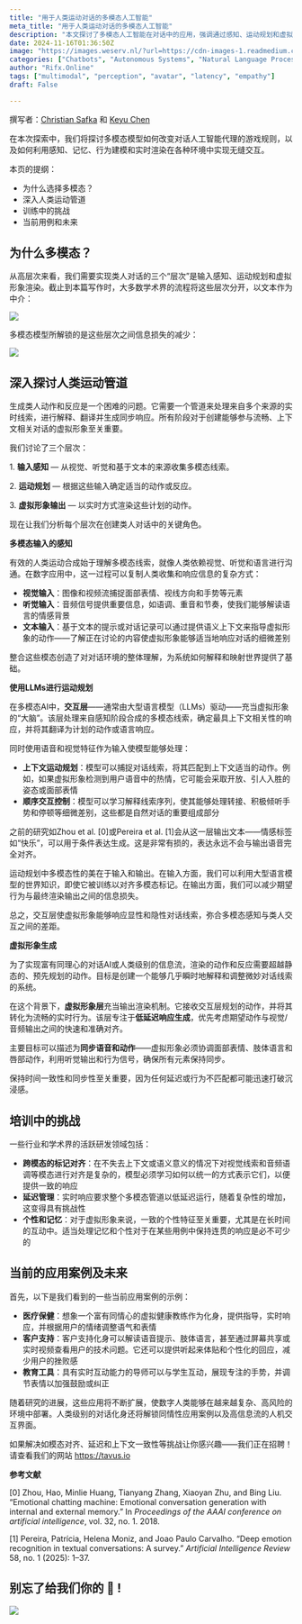 ```yaml
---
title: "用于人类运动对话的多模态人工智能"
meta_title: "用于人类运动对话的多模态人工智能"
description: "本文探讨了多模态人工智能在对话中的应用，强调通过感知、运动规划和虚拟形象渲染实现更自然的交互。多模态模型能够减少信息损失，整合视觉、听觉和文本输入，从而提升虚拟形象的响应能力。文章还分析了当前的应用案例，如医疗、客户支持和教育，指出在实时响应、个性化和记忆管理等方面的挑战。随着技术的发展，未来的应用将有助于实现更复杂的人机交互。"
date: 2024-11-16T01:36:50Z
image: "https://images.weserv.nl/?url=https://cdn-images-1.readmedium.com/v2/resize:fit:800/1*zANW8t-IxPlkyxX-5_9Ayw.png"
categories: ["Chatbots", "Autonomous Systems", "Natural Language Processing"]
author: "Rifx.Online"
tags: ["multimodal", "perception", "avatar", "latency", "empathy"]
draft: False

---
```




撰写者：[Christian Safka](https://www.linkedin.com/in/christiansafka/) 和 [Keyu Chen](https://www.linkedin.com/in/keyu-chen-3a3026143/?locale=en_US)



在本次探索中，我们将探讨多模态模型如何改变对话人工智能代理的游戏规则，以及如何利用感知、记忆、行为建模和实时渲染在各种环境中实现无缝交互。

本页的提纲：

* 为什么选择多模态？
* 深入人类运动管道
* 训练中的挑战
* 当前用例和未来

## 为什么多模态？

从高层次来看，我们需要实现类人对话的三个“层次”是输入感知、运动规划和虚拟形象渲染。截止到本篇写作时，大多数学术界的流程将这些层次分开，以文本作为中介：

![](https://images.weserv.nl/?url=https://cdn-images-1.readmedium.com/v2/resize:fit:800/1*4a8JvOVbsP8mY3AjiPgNPA.png)

多模态模型所解锁的是这些层次之间信息损失的减少：

![](https://images.weserv.nl/?url=https://cdn-images-1.readmedium.com/v2/resize:fit:800/1*VUFhrwLA7sUFmHwidb7DWg.png)

## 深入探讨人类运动管道

生成类人动作和反应是一个困难的问题。它需要一个管道来处理来自多个来源的实时线索，进行解释、翻译并生成同步响应。所有阶段对于创建能够参与流畅、上下文相关对话的虚拟形象至关重要。

我们讨论了三个层次：

1\. **输入感知** — 从视觉、听觉和基于文本的来源收集多模态线索。

2\. **运动规划** — 根据这些输入确定适当的动作或反应。

3\. **虚拟形象输出** — 以实时方式渲染这些计划的动作。

现在让我们分析每个层次在创建类人对话中的关键角色。

**多模态输入的感知**

有效的人类运动合成始于理解多模态线索，就像人类依赖视觉、听觉和语言进行沟通。在数字应用中，这一过程可以复制人类收集和响应信息的复杂方式：

* **视觉输入**：图像和视频流捕捉面部表情、视线方向和手势等元素
* **听觉输入**：音频信号提供重要信息，如语调、重音和节奏，使我们能够解读语言的情感背景
* **文本输入**：基于文本的提示或对话记录可以通过提供语义上下文来指导虚拟形象的动作——了解正在讨论的内容使虚拟形象能够适当地响应对话的细微差别

整合这些模态创造了对对话环境的整体理解，为系统如何解释和映射世界提供了基础。

**使用LLMs进行运动规划**

在多模态AI中，**交互层**——通常由大型语言模型（LLMs）驱动——充当虚拟形象的“大脑”。该层处理来自感知阶段合成的多模态线索，确定最具上下文相关性的响应，并将其翻译为计划的动作或语言响应。

同时使用语音和视觉特征作为输入使模型能够处理：

* **上下文运动规划**：模型可以捕捉对话线索，将其匹配到上下文适当的动作。例如，如果虚拟形象检测到用户语音中的热情，它可能会采取开放、引人入胜的姿态或面部表情
* **顺序交互控制**：模型可以学习解释线索序列，使其能够处理转接、积极倾听手势和停顿等细微差别，这些都是自然对话的重要组成部分

之前的研究如Zhou et al. \[0]或Pereira et al. \[1]会从这一层输出文本——情感标签如“快乐”，可以用于条件表达生成。这是非常有损的，表达永远不会与输出语音完全对齐。

运动规划中多模态性的美在于输入和输出。在输入方面，我们可以利用大型语言模型的世界知识，即使它被训练以对齐多模态标记。在输出方面，我们可以减少期望行为与最终渲染输出之间的信息损失。

总之，交互层使虚拟形象能够响应显性和隐性对话线索，弥合多模态感知与类人交互之间的差距。

**虚拟形象生成**

为了实现富有同理心的对话AI或人类级别的信息流，渲染的动作和反应需要超越静态的、预先规划的动作。目标是创建一个能够几乎瞬时地解释和调整微妙对话线索的系统。

在这个背景下，**虚拟形象层**充当输出渲染机制。它接收交互层规划的动作，并将其转化为流畅的实时行为。该层专注于**低延迟响应生成**，优先考虑期望动作与视觉/音频输出之间的快速和准确对齐。

主要目标可以描述为**同步语音和动作**——虚拟形象必须协调面部表情、肢体语言和唇部动作，利用听觉输出和行为信号，确保所有元素保持同步。

保持时间一致性和同步性至关重要，因为任何延迟或行为不匹配都可能迅速打破沉浸感。

## 培训中的挑战

一些行业和学术界的活跃研发领域包括：

* **跨模态的标记对齐**：在不失去上下文或语义意义的情况下对视觉线索和音频语调等模态进行对齐是复杂的，模型必须学习如何以统一的方式表示它们，以便提供一致的响应
* **延迟管理**：实时响应要求整个多模态管道以低延迟运行，随着复杂性的增加，这变得具有挑战性
* **个性和记忆**：对于虚拟形象来说，一致的个性特征至关重要，尤其是在长时间的互动中。适当处理记忆和个性对于在某些用例中保持连贯的响应是必不可少的

## 当前的应用案例及未来

首先，以下是我们看到的一些当前应用案例的示例：

* **医疗保健**：想象一个富有同情心的虚拟健康教练作为化身，提供指导，实时响应，并根据用户的情绪调整语气和表情
* **客户支持**：客户支持化身可以解读语音提示、肢体语言，甚至通过屏幕共享或实时视频查看用户的技术问题。它还可以提供听起来体贴和个性化的回应，减少用户的挫败感
* **教育工具**：具有实时互动能力的导师可以与学生互动，展现专注的手势，并调节表情以加强鼓励或纠正

随着研究的进展，这些应用将不断扩展，使数字人类能够在越来越复杂、高风险的环境中部署。人类级别的对话化身还将解锁同情性应用案例以及高信息流的人机交互界面。

如果解决如模态对齐、延迟和上下文一致性等挑战让你感兴趣——我们正在招聘！请查看我们的网站 <https://tavus.io>

**参考文献**

\[0] Zhou, Hao, Minlie Huang, Tianyang Zhang, Xiaoyan Zhu, and Bing Liu. “Emotional chatting machine: Emotional conversation generation with internal and external memory.” In *Proceedings of the AAAI conference on artificial intelligence*, vol. 32, no. 1\. 2018\.

\[1] Pereira, Patrícia, Helena Moniz, and Joao Paulo Carvalho. “Deep emotion recognition in textual conversations: A survey.” *Artificial Intelligence Review* 58, no. 1 (2025\): 1–37\.

## 别忘了给我们你的 👏 !

![](https://images.weserv.nl/?url=https://cdn-images-1.readmedium.com/v2/resize:fit:800/0*2lvCls4yjxVMfZSR)

